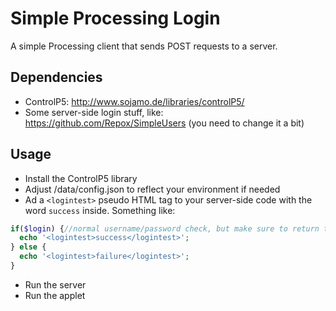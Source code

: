 # Simple Processing Login
A simple Processing client that sends POST requests to a server.

## Dependencies
- ControlP5: http://www.sojamo.de/libraries/controlP5/
- Some server-side login stuff, like: https://github.com/Repox/SimpleUsers (you need to change it a bit)

## Usage
- Install the ControlP5 library
- Adjust /data/config.json to reflect your environment if needed
- Ad a `<logintest>` pseudo HTML tag to your server-side code with the word `success` inside. Something like:
```php
if($login) {//normal username/password check, but make sure to return this:
  echo '<logintest>success</logintest>';
} else {
  echo '<logintest>failure</logintest>';
}
```
- Run the server
- Run the applet

